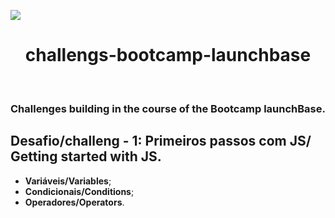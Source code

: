 <img src="https://camo.githubusercontent.com/268b1344409fac98c4eeda520482b6910c4ddcba/68747470733a2f2f73746f726167652e676f6f676c65617069732e636f6d2f676f6c64656e2d77696e642f626f6f7463616d702d6c61756e6368626173652f6c6f676f2e706e67"></n>

<h1 align="center">challengs-bootcamp-launchbase</h2>&nbsp;&nbsp;&nbsp;
<h3>Challenges building in the course of the Bootcamp launchBase.</h3>
<h2>Desafio/challeng - 1: Primeiros passos com JS/ Getting started with JS.</h2>
 

- **Variáveis/Variables**;
- **Condicionais/Conditions**;
- **Operadores/Operators**.

